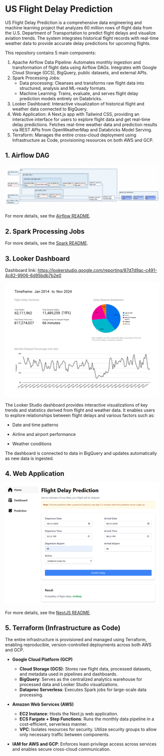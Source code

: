 # US Flight Delay Prediction

US Flight Delay Prediction is a comprehensive data engineering and machine learning project that analyzes 60 million rows of flight data from the U.S. Department of Transportation to predict flight delays and visualize aviation trends. The system integrates historical flight records with real-time weather data to provide accurate delay predictions for upcoming flights.

This repository contains 5 main components:
1. Apache Airflow Data Pipeline: Automates monthly ingestion and transformation of flight data using Airflow DAGs. Integrates with Google Cloud Storage (GCS), BigQuery, public datasets, and external APIs.
2. Spark Processing Jobs:
    - Data processing:  Cleanses and transforms raw flight data into structured, analysis and ML-ready formats.
    - Machine Learning: Trains, evaluate, and serves flight delay prediction models entirely on Databricks.
3. Looker Dashboard: Interactive visualization of historical flight and weather data connected to BigQuery.
4. Web Application: A Next.js app with Tailwind CSS, providing an interactive interface for users to explore flight data and get real-time delay predictions. Fetches real-time weather data and prediction results via REST APIs from OpenWeatherMap and Databricks Model Serving.
5. Terraform: Manages the entire cross-cloud deployment using Infrastructure as Code, provisioning resources on both AWS and GCP.

## 1. Airflow DAG
![Airflow DAG](assets/airflow_dag.png)

For more details, see the [Airflow README](airflow/README.md).

## 2. Spark Processing Jobs

For more details, see the [Spark README](spark/README.md).


## 3. Looker Dashboard
Dashboard link: https://lookerstudio.google.com/reporting/87d7d9ac-c491-4c82-9906-6d95bdb7b2e0

![Looker Dashboard](assets/looker_dashboard.png)

The Looker Studio dashboard provides interactive visualizations of key trends and statistics derived from flight and weather data. It enables users to explore relationships between flight delays and various factors such as:

- Date and time patterns

- Airline and airport performance

- Weather conditions

The dashboard is connected to data in BigQuery and updates automatically as new data is ingested.

## 4. Web Application

![NextJS Web Application](assets/web_app.png)

For more details, see the [NextJS README](nextjs/README.md).

## 5. Terraform (Infrastructure as Code)

The entire infrastructure is provisioned and managed using Terraform, enabling reproducible, version-controlled deployments across both AWS and GCP.

- **Google Cloud Platform (GCP)**
  - **Cloud Storage (GCS)**: Stores raw flight data, processed datasets, and metadata used in pipelines and dashboards.
  - **BigQuery**: Serves as the centralized analytics warehouse for processed data and Looker Studio visualizations.
  - **Dataproc Serverless**: Executes Spark jobs for large-scale data processing.

- **Amazon Web Services (AWS)**
  - **EC2 Instance**: Hosts the Next.js web application.
  - **ECS Fargate + Step Functions**: Runs the monthly data pipeline in a cost-efficient, serverless manner.
  - **VPC**: Isolates resources for security. Utilize security groups to allow only necessary traffic between components.

- **IAM for AWS and GCP**: Enforces least-privilege access across services and enables secure cross-cloud communication.
